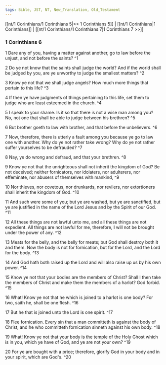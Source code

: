 ```yaml
---
tags: Bible, JST, NT, New_Translation, Old_Testament
---
```


[[nt/1 Corinthians/1 Corinthians 5|<< 1 Corinthians 5]] | [[nt/1 Corinthians|1 Corinthians]] | [[nt/1 Corinthians/1 Corinthians 7|1 Corinthians 7 >>]]

### 1 Corinthians 6

1 Dare any of you, having a matter against another, go to law before the unjust, and not before the saints?  ^1

2 Do ye not know that the saints shall judge the world? And if the world shall be judged by you, are ye unworthy to judge the smallest matters?  ^2

3 Know ye not that we shall judge angels? How much more things that pertain to this life?  ^3

4 If then ye have judgments of things pertaining to this life, set them to judge who are least esteemed in the church.  ^4

5 I speak to your shame. Is it so that there is not a wise man among you? No, not one that shall be able to judge between his brethren?  ^5

6 But brother goeth to law with brother, and that before the unbelievers.  ^6

7 Now, therefore, there is utterly a fault among you because ye go to law one with another. Why do ye not rather take wrong? Why do ye not rather suffer yourselves to be defrauded?  ^7

8 Nay, ye do wrong and defraud, and that your brethren.  ^8

9 Know ye not that the unrighteous shall not inherit the kingdom of God? Be not deceived; neither fornicators, nor idolaters, nor adulterers, nor effeminate, nor abusers of themselves with mankind,  ^9

10 Nor thieves, nor covetous, nor drunkards, nor revilers, nor extortioners shall inherit the kingdom of God.  ^10

11 And such were some of you; but ye are washed, but ye are sanctified, but ye are justified in the name of the Lord Jesus and by the Spirit of our God.  ^11

12 All these things are not lawful unto me, and all these things are not expedient. All things are not lawful for me, therefore, I will not be brought under the power of any.  ^12

13 Meats for the belly, and the belly for meats; but God shall destroy both it and them. Now the body is not for fornication, but for the Lord, and the Lord for the body.  ^13

14 And God hath both raised up the Lord and will also raise up us by his own power.  ^14

15 Know ye not that your bodies are the members of Christ? Shall I then take the members of Christ and make them the members of a harlot? God forbid.  ^15

16 What! Know ye not that he which is joined to a harlot is one body? For two, saith he, shall be one flesh.  ^16

17 But he that is joined unto the Lord is one spirit.  ^17

18 Flee fornication. Every sin that a man committeth is against the body of Christ, and he who committeth fornication sinneth against his own body.  ^18

19 What! Know ye not that your body is the temple of the Holy Ghost which is in you, which ye have of God, and ye are not your own?  ^19

20 For ye are bought with a price; therefore, glorify God in your body and in your spirit, which are God\'s.  ^20

 
